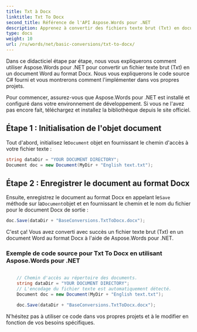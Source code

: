 ```yaml
---
title: Txt à Docx
linktitle: Txt To Docx
second_title: Référence de l'API Aspose.Words pour .NET
description: Apprenez à convertir des fichiers texte brut (Txt) en documents Word (Docx) à l'aide d'Aspose.Words pour .NET. Tutoriel étape par étape avec un exemple de code.
type: docs
weight: 10
url: /ru/words/net/basic-conversions/txt-to-docx/
---
```


Dans ce didacticiel étape par étape, nous vous expliquerons comment utiliser Aspose.Words pour .NET pour convertir un fichier texte brut (Txt) en un document Word au format Docx. Nous vous expliquerons le code source C# fourni et vous montrerons comment l'implémenter dans vos propres projets.

Pour commencer, assurez-vous que Aspose.Words pour .NET est installé et configuré dans votre environnement de développement. Si vous ne l'avez pas encore fait, téléchargez et installez la bibliothèque depuis le site officiel.

## Étape 1 : Initialisation de l'objet document

 Tout d'abord, initialisez le`Document` objet en fournissant le chemin d'accès à votre fichier texte :

```csharp
string dataDir = "YOUR DOCUMENT DIRECTORY";
Document doc = new Document(MyDir + "English text.txt");
```

## Étape 2 : Enregistrer le document au format Docx

 Ensuite, enregistrez le document au format Docx en appelant le`Save` méthode sur la`Document`objet et en fournissant le chemin et le nom du fichier pour le document Docx de sortie :

```csharp
doc.Save(dataDir + "BaseConversions.TxtToDocx.docx");
```

C'est ça! Vous avez converti avec succès un fichier texte brut (Txt) en un document Word au format Docx à l'aide de Aspose.Words pour .NET.

### Exemple de code source pour Txt To Docx en utilisant Aspose.Words pour .NET

```csharp

	// Chemin d'accès au répertoire des documents.
	string dataDir = "YOUR DOCUMENT DIRECTORY";
	// L'encodage du fichier texte est automatiquement détecté.
	Document doc = new Document(MyDir + "English text.txt");

	doc.Save(dataDir + "BaseConversions.TxtToDocx.docx");

```

N'hésitez pas à utiliser ce code dans vos propres projets et à le modifier en fonction de vos besoins spécifiques.